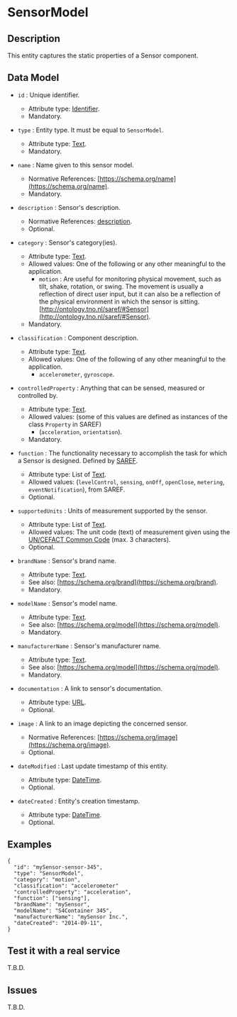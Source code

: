 # SensorModel

## Description

This entity captures the static properties of a Sensor component. 

## Data Model

+ `id` : Unique identifier. 
    + Attribute type: [Identifier](https://fiware.github.io/dataModels/common-schema.json#/definitions/EntityIdentifierType).
    + Mandatory.

+ `type` : Entity type. It must be equal to `SensorModel`.
    + Attribute type: [Text](https://schema.org/Text).
    + Mandatory.

+ `name` : Name given to this sensor model.
    + Normative References: [https://schema.org/name](https://schema.org/name).
    + Mandatory.
    
+ `description` : Sensor's description.
    + Normative References: [description](https://schema.org/description).
    + Optional.

+ `category` : Sensor's category(ies).
    + Attribute type: [Text](https://schema.org/Text).
    + Allowed values: One of the following or any other meaningful to the application.
        + `motion` : Are useful for monitoring physical movement, such as tilt, shake, rotation, or swing. The movement is usually a reflection of direct user input, but it can also be a reflection of the physical environment in which the sensor is sitting. 
        [http://ontology.tno.nl/saref/#Sensor](http://ontology.tno.nl/saref/#Sensor).
    + Mandatory.

+ `classification` : Component description.
    + Attribute type: [Text](https://schema.org/Text).
    + Allowed values: One of the following of any other meaningful to the application.
        + `accelerometer`, `gyroscope`.

+ `controlledProperty` : Anything that can be sensed, measured or controlled by.
    + Attribute type: [Text](https://schema.org/Text).
    + Allowed values: (some of this values are defined as instances of the class `Property` in SAREF)
        + (`acceleration`, `orientation`).
    + Mandatory.

+ `function` :  The functionality necessary to accomplish the task for which a Sensor is designed.
    Defined by [SAREF](https://w3id.org/saref#Function).
    + Attribute type: List of [Text](https://schema.org/Text).
    + Allowed values: (`levelControl`, `sensing`, `onOff`, `openClose`, `metering`, `eventNotification`), from SAREF.
    + Optional.
  
+ `supportedUnits` : Units of measurement supported by the sensor.
    + Attribute type: List of [Text](https://schema.org/Text).
    + Allowed values: The unit code (text) of measurement given using the
        [UN/CEFACT Common Code](http://wiki.goodrelations-vocabulary.org/Documentation/UN/CEFACT_Common_Codes) (max. 3 characters).
    + Optional.

+ `brandName` : Sensor's brand name.
    + Attribute type: [Text](https://schema.org/Text).
    + See also: [https://schema.org/brand](https://schema.org/brand).
    + Mandatory.

+ `modelName` : Sensor's model name.
    + Attribute type: [Text](https://schema.org/Text).
    + See also: [https://schema.org/model](https://schema.org/model).
    + Mandatory.

+ `manufacturerName` : Sensor's manufacturer name.
    + Attribute type: [Text](https://schema.org/Text).
    + See also: [https://schema.org/model](https://schema.org/model).
    + Mandatory.

+ `documentation` : A link to sensor's documentation.
    + Attribute type: [URL](https://schema.org/URL).
    + Optional.

+ `image` : A link to an image depicting the concerned sensor.
    + Normative References: [https://schema.org/image](https://schema.org/image).
    + Optional.

+ `dateModified` : Last update timestamp of this entity.
    + Attribute type: [DateTime](https://schema.org/DateTime).
    + Optional.

+ `dateCreated` : Entity's creation timestamp.
    + Attribute type: [DateTime](https://schema.org/DateTime).
    + Optional.

## Examples

    {
      "id": "mySensor-sensor-345",
      "type": "SensorModel",
      "category": "motion",
      "classification": "accelerometer"
      "controlledProperty": "acceleration",
      "function": ["sensing"],
      "brandName": "mySensor",
      "modelName": "S4Container 345",
      "manufacturerName": "mySensor Inc.",
      "dateCreated": "2014-09-11",
    }

## Test it with a real service

T.B.D.

## Issues

T.B.D.
